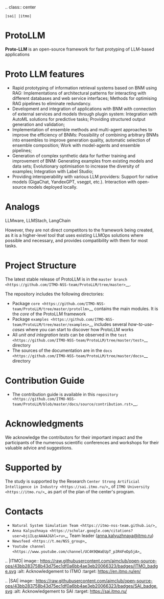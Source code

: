 .. class:: center

    |sai| |itmo|


# ProtoLLM

**Proto-LLM** is an open-source framework for fast protyping of LLM-based applications


Proto LLM features
==================
- Rapid prototyping of information retrieval systems based on BNM using RAG:
Implementations of architectural patterns for interacting with different databases and web service interfaces;
Methods for optimising RAG pipelines to eliminate redundancy.
- Development and integration of applications with BNM with connection of external services and models through plugin system:
Integration with AutoML solutions for predictive tasks;
Providing structured output generation and validation;
- Implementation of ensemble methods and multi-agent approaches to improve the efficiency of BNMs:
Possibility of combining arbitrary BNMs into ensembles to improve generation quality, automatic selection of ensemble composition;
Work with model-agents and ensemble pipelines;
- Generation of complex synthetic data for further training and improvement of BNM: Generating examples from existing models and data sets;
Evolutionary optimisation to increase the diversity of examples; Integration with Label Studio; 
- Providing interoperability with various LLM providers:
Support for native models (GigaChat, YandexGPT, vsegpt, etc.). 
Interaction with open-source models deployed locally.


Analogs
=======

LLMware, LLMStach, LangChain

However, they are not direct competitors to the framework being created, as it is a higher-level tool that uses existing LLMOps solutions where possible and necessary, and provides compatibility with them for most tasks.

Project Structure
=================

The latest stable release of ProtoLLM is in the `master branch <https://github.com/ITMO-NSS-team/ProtoLLM/tree/master>`__.

The repository includes the following directories:

* Package `core <https://github.com/ITMO-NSS-team/ProtoLLM/tree/master/protollm>`__  contains the main modules. It is the *core* of the ProtoLLM framework
* Package `examples <https://github.com/ITMO-NSS-team/ProtoLLM/tree/master/examples>`__ includes several *how-to-use-cases* where you can start to discover how ProtoLLM works
* All *unit and integration tests* can be observed in the `test <https://github.com/ITMO-NSS-team/ProtoLLM/tree/master/test>`__ directory
* The sources of the documentation are in the `docs <https://github.com/ITMO-NSS-team/ProtoLLM/tree/master/docs>`__ directory

Contribution Guide
==================

- The contribution guide is available in this `repository <https://github.com/ITMO-NSS-team/ProtoLLM/blob/master/docs/source/contribution.rst>`__.

Acknowledgments
===============

We acknowledge the contributors for their important impact and the participants of the numerous scientific conferences and
workshops for their valuable advice and suggestions.

Supported by
============

The study is supported by the Research `Center Strong Artificial Intelligence in Industry <https://sai.itmo.ru/>`_
of `ITMO University <https://itmo.ru/>`_ as part of the plan of the center's program.


Contacts
========
- `Natural System Simulation Team <https://itmo-nss-team.github.io/>`_
- `Anna Kalyuzhnaya <https://scholar.google.com/citations?user=bjiILqcAAAAJ&hl=ru>`_, Team leader (anna.kalyuzhnaya@itmo.ru)
- `Newsfeed <https://t.me/NSS_group>`_
- `Youtube channel <https://www.youtube.com/channel/UC4K9QWaEUpT_p3R4FeDp5jA>`_


.. |ITMO| image:: https://raw.githubusercontent.com/aimclub/open-source-ops/43bb283758b43d75ec1df0a6bb4ae3eb20066323/badges/ITMO_badge.svg
   :alt: Acknowledgement to ITMO
   :target: https://en.itmo.ru/en/

.. |SAI| image:: https://raw.githubusercontent.com/aimclub/open-source-ops/43bb283758b43d75ec1df0a6bb4ae3eb20066323/badges/SAI_badge.svg
   :alt: Acknowledgement to SAI
   :target: https://sai.itmo.ru/
